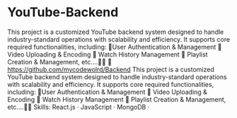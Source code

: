 # YouTube-Backend
This project is a customized YouTube backend system designed to handle industry-standard operations with scalability and efficiency. It supports core required functionalities, including:
💠User Authentication & Management
💠 Video Uploading & Encoding
💠 Watch History Management
💠 Playlist Creation & Management, etc....🚀🚀
🔗 https://github.com/mycodewolrd/Backend This project is a customized YouTube backend system designed to handle industry-standard operations with scalability and efficiency. It supports core required functionalities, including: 💠User Authentication & Management 💠 Video Uploading & Encoding 💠 Watch History Management 💠 Playlist Creation & Management, etc....🚀🚀
Skills: React.js · JavaScript · MongoDB · 